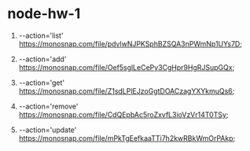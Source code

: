 # node-hw-1

1. --action='list'   https://monosnap.com/file/pdvlwNJPKSphBZSQA3nPWmNp1UYs7D;

2. --action='add'    https://monosnap.com/file/Oef5sglLeCePy3CgHpr9HgRJSupGQx;

3. --action='get'    https://monosnap.com/file/Z1sdLPlEJzoGgtDOACzagYXYkmuQs6;

4. --action='remove' https://monosnap.com/file/CdQEpbAc5roZxvfL3ioVzVr14T0TSy;

5. --action='update' https://monosnap.com/file/mPkTgEefkaaTTi7h2kwRBkWmOrPAkp;